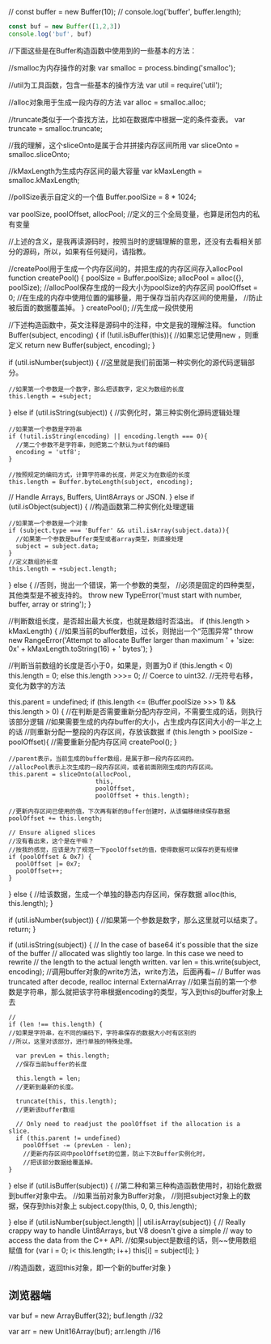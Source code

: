 // const buffer = new Buffer(10);
// console.log('buffer', buffer.length);

```js
const buf = new Buffer([1,2,3])
console.log('buf', buf)
```


//下面这些是在Buffer构造函数中使用到的一些基本的方法：

//smalloc为内存操作的对象
var smalloc = process.binding('smalloc');

//util为工具函数，包含一些基本的操作方法
var util = require('util');

//alloc对象用于生成一段内存的方法
var alloc = smalloc.alloc;

//truncate类似于一个查找方法，比如在数据库中根据一定的条件查表。
var truncate = smalloc.truncate;

//我的理解，这个sliceOnto是属于合并拼接内存区间所用
var sliceOnto = smalloc.sliceOnto;

//kMaxLength为生成内存区间的最大容量
var kMaxLength = smalloc.kMaxLength;

//pollSize表示自定义的一个值
Buffer.poolSize = 8 * 1024;

var poolSize, poolOffset, allocPool;
//定义的三个全局变量，也算是闭包内的私有变量

//上述的含义，是我再读源码时，按照当时的逻辑理解的意思，还没有去看相关部分的源码，所以，如果有任何疑问，请指教。

//createPool用于生成一个内存区间的，并把生成的内存区间存入allocPool
function createPool() {
  poolSize = Buffer.poolSize;
  allocPool = alloc({}, poolSize);
  //allocPool保存生成的一段大小为poolSize的内存区间
  poolOffset = 0;
  //在生成的内存中使用位置的偏移量，用于保存当前内存区间的使用量，
  //防止被后面的数据覆盖掉。
}
createPool();
//先生成一段供使用

//下述构造函数中，英文注释是源码中的注释，中文是我的理解注释。
function Buffer(subject, encoding) {
  if (!util.isBuffer(this)){
    //如果忘记使用new ，则重定义
    return new Buffer(subject, encoding);
  }

  if (util.isNumber(subject)) {
    //这里就是我们前面第一种实例化的源代码逻辑部分。
    
    //如果第一个参数是一个数字，那么把该数字，定义为数组的长度
    this.length = +subject;

  } else if (util.isString(subject)) {
    //实例化时，第三种实例化源码逻辑处理
    
    //如果第一个参数是字符串
    if (!util.isString(encoding) || encoding.length === 0){
      //第二个参数不是字符串，则把第二个默认为utf8的编码
      encoding = 'utf8';
    }
    
    //按照规定的编码方式，计算字符串的长度，并定义为在数组的长度
    this.length = Buffer.byteLength(subject, encoding);

  // Handle Arrays, Buffers, Uint8Arrays or JSON.
  } else if (util.isObject(subject)) {
    //构造函数第二种实例化处理逻辑
    
    //如果第一个参数是一个对象
    if (subject.type === 'Buffer' && util.isArray(subject.data)){
      //如果第一个参数是buffer类型或者array类型，则直接处理
      subject = subject.data;
    }
    //定义数组的长度
    this.length = +subject.length;

  } else {
    //否则，抛出一个错误，第一个参数的类型，
    //必须是固定的四种类型，其他类型是不被支持的。
    throw new TypeError('must start with number, buffer, array or string');
  }

  //判断数组长度，是否超出最大长度，也就是数组时否溢出。
  if (this.length > kMaxLength) {
    //如果当前的buffer数组，过长，则抛出一个“范围异常”
    throw new RangeError('Attempt to allocate Buffer larger than maximum ' +
                         'size: 0x' + kMaxLength.toString(16) + ' bytes');
  }

  //判断当前数组的长度是否小于0，如果是，则置为0
  if (this.length < 0)
    this.length = 0;
  else
    this.length >>>= 0;  // Coerce to uint32.
    //无符号右移，变化为数字的方法

  this.parent = undefined;
  if (this.length <= (Buffer.poolSize >>> 1) && this.length > 0) {
  //在判断是否需要重新分配内存空间，不需要生成的话，则执行该部分逻辑
  //如果需要生成的内存buffer的大小，占生成内存区间大小的一半之上的话
  //则重新分配一整段的内存区间，存放该数据
    if (this.length > poolSize - poolOffset){
     //需要重新分配内存区间
     createPool();
    }
    
    //parent表示，当前生成的buffer数组，是属于那一段内存区间的。
    //allocPool表示上次生成的一段内存区间，或者前面刚刚生成的内存区间。
    this.parent = sliceOnto(allocPool,
                            this,
                            poolOffset,
                            poolOffset + this.length);
    
    //更新内存区间已使用的值，下次再有新的Buffer创建时，从该偏移继续保存数据
    poolOffset += this.length;

    // Ensure aligned slices
    //没有看出来，这个是在干嘛？
    //按我的感觉，应该是为了规范一下poolOffset的值，使得数据可以保存的更有规律
    if (poolOffset & 0x7) {
      poolOffset |= 0x7;
      poolOffset++;
    }
  } else {
  //给该数据，生成一个单独的静态内存区间，保存数据
    alloc(this, this.length);
  }

  if (util.isNumber(subject)) {
  //如果第一个参数是数字，那么这里就可以结束了。
    return;
  }

  if (util.isString(subject)) {
    // In the case of base64 it's possible that the size of the buffer
    // allocated was slightly too large. In this case we need to rewrite
    // the length to the actual length written.
    var len = this.write(subject, encoding);
    //调用buffer对象的write方法，write方法，后面再看~
    // Buffer was truncated after decode, realloc internal ExternalArray
    //如果当前的第一个参数是字符串，那么就把该字符串根据encoding的类型，写入到this的buffer对象上去
    
    //
    if (len !== this.length) {
    //如果是字符串，在不同的编码下，字符串保存的数据大小时有区别的
    //所以，这里对该部分，进行单独的特殊处理。
    
      var prevLen = this.length;
      //保存当前buffer的长度
      
      this.length = len;
      //更新到最新的长度。
      
      truncate(this, this.length);
      //更新该buffer数组
      
      // Only need to readjust the poolOffset if the allocation is a slice.
      if (this.parent != undefined)
        poolOffset -= (prevLen - len);
        //更新内存区间中poolOffset的位置，防止下次Buffer实例化时，
        //把该部分数据给覆盖掉。
    }

  } else if (util.isBuffer(subject)) {
  //第二种和第三种构造函数使用时，初始化数据到buffer对象中去。
  //如果当前对象为Buffer对象，
  //则把subject对象上的数据，保存到this对象上
    subject.copy(this, 0, 0, this.length);

  } else if (util.isNumber(subject.length) || util.isArray(subject)) {
    // Really crappy way to handle Uint8Arrays, but V8 doesn't give a simple
    // way to access the data from the C++ API.
    //如果subject是数组的话，则~~使用数组赋值
    for (var i = 0; i< this.length; i++)
      this[i] = subject[i];
  }
  
  //构造函数，返回this对象，即一个新的buffer对象
}


## 浏览器端
var buf = new ArrayBuffer(32);
buf.length    //32

var arr = new Unit16Array(buf);
arr.length   //16

